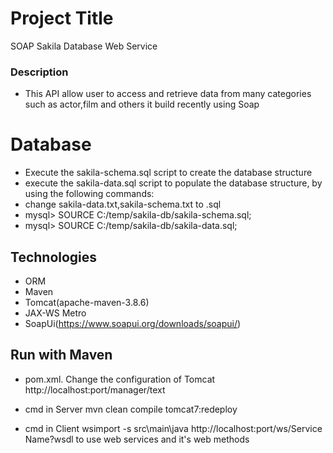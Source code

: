 

# Project Title
SOAP Sakila Database Web Service

### Description
- This API allow user to access and retrieve data from many categories such as actor,film and others
it build recently using Soap

# Database
- Execute the sakila-schema.sql script to create the database structure
- execute the sakila-data.sql script to populate the database structure, by using the following commands:
- change sakila-data.txt,sakila-schema.txt to .sql
- mysql> SOURCE C:/temp/sakila-db/sakila-schema.sql;
- mysql> SOURCE C:/temp/sakila-db/sakila-data.sql;

##  Technologies
- ORM
- Maven
- Tomcat(apache-maven-3.8.6)
- JAX-WS Metro
- SoapUi(https://www.soapui.org/downloads/soapui/)


## Run with Maven

- pom.xml.
Change the configuration of Tomcat 
     http://localhost:port/manager/text

- cmd in Server
mvn clean compile tomcat7:redeploy

- cmd in Client
 wsimport -s src\main\java http://localhost:port/ws/Service Name?wsdl
 to use web services and it's web methods



